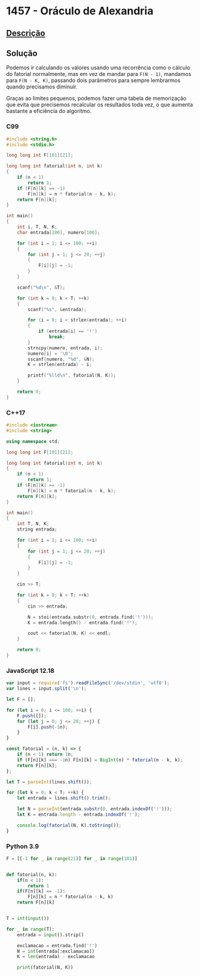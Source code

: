 # 1457 - Oráculo de Alexandria

## [Descrição](https://www.beecrowd.com.br/judge/pt/problems/view/1457)

## Solução

Podemos ir calculando os valores usando uma recorrência como o cálculo do fatorial normalmente, mas em vez de mandar para `F(N - 1)`, mandamos para `F(N - K, K)`, passando dois parâmetros para sempre lembrarmos quando precisamos diminuir.

Graças ao limites pequenos, podemos fazer uma tabela de memorização que evita que precisemos recalcular os resultados toda vez, o que aumenta bastante a eficiência do algoritmo.

### C99
```c
#include <string.h>
#include <stdio.h>

long long int F[101][21];

long long int fatorial(int n, int k)
{
    if (n < 1)
        return 1;
    if (F[n][k] == -1)
        F[n][k] = n * fatorial(n - k, k);
    return F[n][k];
}

int main()
{
    int i, T, N, K;
    char entrada[100], numero[100];

    for (int i = 1; i <= 100; ++i)
    {
        for (int j = 1; j <= 20; ++j)
        {
            F[i][j] = -1;
        }
    }

    scanf("%d\n", &T);

    for (int k = 0; k < T; ++k)
    {
        scanf("%s", &entrada);

        for (i = 0; i < strlen(entrada); ++i)
        {
            if (entrada[i] == '!')
                break;
        }
        strncpy(numero, entrada, i);
        numero[i] = '\0';
        sscanf(numero, "%d", &N);
        K = strlen(entrada) - i;

        printf("%lld\n", fatorial(N, K));
    }

    return 0;
}
```

### C++17
```cpp
#include <iostream>
#include <string>

using namespace std;

long long int F[101][21];

long long int fatorial(int n, int k)
{
    if (n < 1)
        return 1;
    if (F[n][k] == -1)
        F[n][k] = n * fatorial(n - k, k);
    return F[n][k];
}

int main()
{
    int T, N, K;
    string entrada;

    for (int i = 1; i <= 100; ++i)
    {
        for (int j = 1; j <= 20; ++j)
        {
            F[i][j] = -1;
        }
    }

    cin >> T;

    for (int k = 0; k < T; ++k)
    {
        cin >> entrada;

        N = stoi(entrada.substr(0, entrada.find('!')));
        K = entrada.length() - entrada.find('!');

        cout << fatorial(N, K) << endl;
    }

    return 0;
}
```

### JavaScript 12.18
```javascript
var input = require('fs').readFileSync('/dev/stdin', 'utf8');
var lines = input.split('\n');

let F = [];

for (let i = 0; i <= 100; ++i) {
    F.push([]);
    for (let j = 0; j <= 20; ++j) {
        F[i].push(-1n);
    }
}

const fatorial = (n, k) => {
    if (n < 1) return 1n;
    if (F[n][k] === -1n) F[n][k] = BigInt(n) * fatorial(n - k, k);
    return F[n][k];
};

let T = parseInt(lines.shift());

for (let k = 0; k < T; ++k) {
    let entrada = lines.shift().trim();

    let N = parseInt(entrada.substr(0, entrada.indexOf('!')));
    let K = entrada.length - entrada.indexOf('!');

    console.log(fatorial(N, K).toString());
}
```

### Python 3.9
```python
F = [[-1 for _ in range(21)] for _ in range(101)]


def fatorial(n, k):
    if(n < 1):
        return 1
    if(F[n][k] == -1):
        F[n][k] = n * fatorial(n - k, k)
    return F[n][k]


T = int(input())

for _ in range(T):
    entrada = input().strip()

    exclamacao = entrada.find('!')
    N = int(entrada[:exclamacao])
    K = len(entrada) - exclamacao

    print(fatorial(N, K))
```